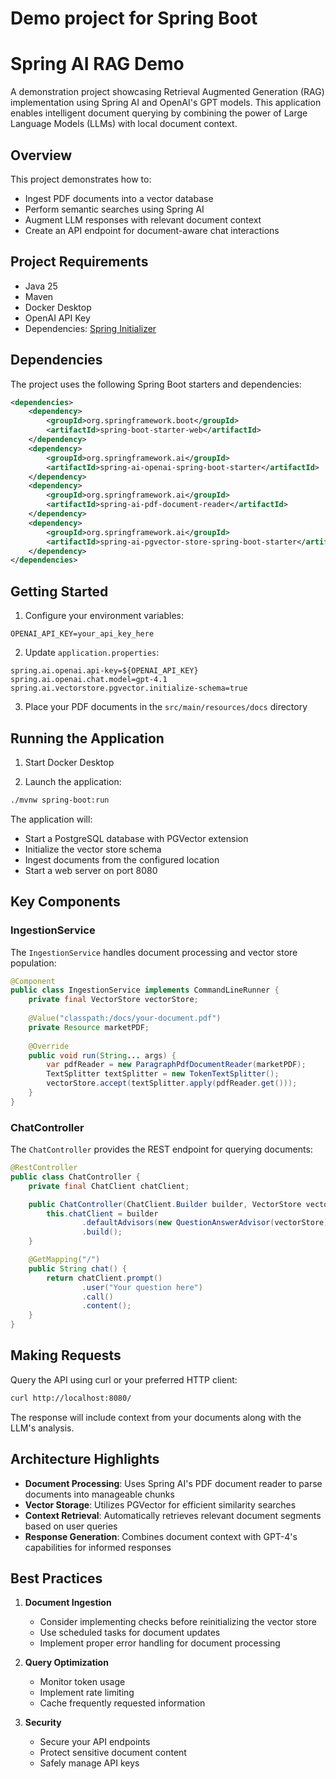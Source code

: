 # Demo project for Spring Boot
# Spring AI RAG Demo

A demonstration project showcasing Retrieval Augmented Generation (RAG) implementation using Spring AI and OpenAI's GPT models. This application enables intelligent document querying by combining the power of Large Language Models (LLMs) with local document context.

## Overview

This project demonstrates how to:
- Ingest PDF documents into a vector database
- Perform semantic searches using Spring AI
- Augment LLM responses with relevant document context
- Create an API endpoint for document-aware chat interactions

## Project Requirements

- Java 25
- Maven
- Docker Desktop
- OpenAI API Key
- Dependencies: [Spring Initializer](https://start.spring.io/#!type=maven-project&language=java&platformVersion=3.5.6&packaging=jar&jvmVersion=23&groupId=am.hhovhann&artifactId=spring-ai-rag-demo&name=spring-ai-rag-demo&description=Demo%20project%20for%20Spring%20Boot&packageName=am.hhovhann.spring-ai-rag-demo&dependencies=web,spring-ai-openai,spring-ai-pdf-document-reader,spring-ai-vectordb-pgvector,docker-compose)

## Dependencies

The project uses the following Spring Boot starters and dependencies:

```xml
<dependencies>
    <dependency>
        <groupId>org.springframework.boot</groupId>
        <artifactId>spring-boot-starter-web</artifactId>
    </dependency>
    <dependency>
        <groupId>org.springframework.ai</groupId>
        <artifactId>spring-ai-openai-spring-boot-starter</artifactId>
    </dependency>
    <dependency>
        <groupId>org.springframework.ai</groupId>
        <artifactId>spring-ai-pdf-document-reader</artifactId>
    </dependency>
    <dependency>
        <groupId>org.springframework.ai</groupId>
        <artifactId>spring-ai-pgvector-store-spring-boot-starter</artifactId>
    </dependency>
</dependencies>
```

## Getting Started

1. Configure your environment variables:
```properties
OPENAI_API_KEY=your_api_key_here
```

2. Update `application.properties`:
```properties
spring.ai.openai.api-key=${OPENAI_API_KEY}
spring.ai.openai.chat.model=gpt-4.1
spring.ai.vectorstore.pgvector.initialize-schema=true
```

3. Place your PDF documents in the `src/main/resources/docs` directory

## Running the Application

1. Start Docker Desktop

2. Launch the application:
```bash
./mvnw spring-boot:run
```

The application will:
- Start a PostgreSQL database with PGVector extension
- Initialize the vector store schema
- Ingest documents from the configured location
- Start a web server on port 8080

## Key Components

### IngestionService

The `IngestionService` handles document processing and vector store population:

```java
@Component
public class IngestionService implements CommandLineRunner {
    private final VectorStore vectorStore;
    
    @Value("classpath:/docs/your-document.pdf")
    private Resource marketPDF;
    
    @Override
    public void run(String... args) {
        var pdfReader = new ParagraphPdfDocumentReader(marketPDF);
        TextSplitter textSplitter = new TokenTextSplitter();
        vectorStore.accept(textSplitter.apply(pdfReader.get()));
    }
}
```

### ChatController

The `ChatController` provides the REST endpoint for querying documents:

```java
@RestController
public class ChatController {
    private final ChatClient chatClient;

    public ChatController(ChatClient.Builder builder, VectorStore vectorStore) {
        this.chatClient = builder
                .defaultAdvisors(new QuestionAnswerAdvisor(vectorStore))
                .build();
    }

    @GetMapping("/")
    public String chat() {
        return chatClient.prompt()
                .user("Your question here")
                .call()
                .content();
    }
}
```

## Making Requests

Query the API using curl or your preferred HTTP client:

```bash
curl http://localhost:8080/
```

The response will include context from your documents along with the LLM's analysis.

## Architecture Highlights

- **Document Processing**: Uses Spring AI's PDF document reader to parse documents into manageable chunks
- **Vector Storage**: Utilizes PGVector for efficient similarity searches
- **Context Retrieval**: Automatically retrieves relevant document segments based on user queries
- **Response Generation**: Combines document context with GPT-4's capabilities for informed responses

## Best Practices

1. **Document Ingestion**
    - Consider implementing checks before reinitializing the vector store
    - Use scheduled tasks for document updates
    - Implement proper error handling for document processing

2. **Query Optimization**
    - Monitor token usage
    - Implement rate limiting
    - Cache frequently requested information

3. **Security**
    - Secure your API endpoints
    - Protect sensitive document content
    - Safely manage API keys
